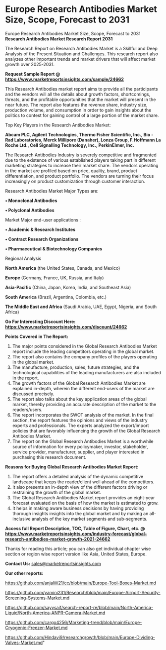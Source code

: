 # Europe Research Antibodies Market Size, Scope, Forecast to 2031
Europe Research Antibodies Market Size, Scope, Forecast to 2031
<strong>Research Antibodies Market Research Report 2031</strong>

The Research Report on Research Antibodies Market is a Skillful and Deep Analysis of the Present Situation and Challenges. This research report also analyzes other important trends and market drivers that will affect market growth over 2025-2031.

<strong>Request Sample Report @ <a href=https://www.marketreportsinsights.com/sample/24662>https://www.marketreportsinsights.com/sample/24662</a></strong>

This Research Antibodies market report aims to provide all the participants and the vendors will all the details about growth factors, shortcomings, threats, and the profitable opportunities that the market will present in the near future. The report also features the revenue share, industry size, production volume, and consumption in order to gain insights about the politics to contest for gaining control of a large portion of the market share.

Top Key Players in the Research Antibodies Market:

<strong>Abcam PLC, Agilent Technologies, Thermo Fisher Scientific, Inc., Bio - Rad Laboratories, Merck Millipore (Danaher), Lonza Group, F.Hoffmann La Roche Ltd., Cell Signalling Technology, Inc., PerkinElmer, Inc.</strong>

The Research Antibodies Industry is severely competitive and fragmented due to the existence of various established players taking part in different marketing strategies to increase their market share. The vendors operating in the market are profiled based on price, quality, brand, product differentiation, and product portfolio. The vendors are turning their focus increasingly on product customization through customer interaction.

Research Antibodies Market Major Types are:

<strong>• Monoclonal Antibodies

• Polyclonal Antibodies</strong>

Market Major end-user applications :

<strong>• Academic & Research Institutes

• Contract Research Organizations

• Pharmaceutical & Biotechnology Companies</strong>

Regional Analysis

</u><strong><b>North America</b></strong> (the United States, Canada, and Mexico)

<strong><b>Europe </b></strong>(Germany, France, UK, Russia, and Italy)

<strong><b>Asia-Pacific</b></strong> (China, Japan, Korea, India, and Southeast Asia)

<strong><b>South America</b></strong> (Brazil, Argentina, Colombia, etc.)

<strong><b>The Middle East and Africa</b></strong> (Saudi Arabia, UAE, Egypt, Nigeria, and South Africa)

<strong>Go For Interesting Discount Here: <a href=https://www.marketreportsinsights.com/discount/24662>https://www.marketreportsinsights.com/discount/24662</a></strong>

<strong>Points Covered in The Report:</strong>
<ol>
  <li>The major points considered in the Global Research Antibodies Market report include the leading competitors operating in the global market.</li>
  <li>The report also contains the company profiles of the players operating in the global market.</li>
  <li>The manufacture, production, sales, future strategies, and the technological capabilities of the leading manufacturers are also included in the report.</li>
  <li>The growth factors of the Global Research Antibodies Market are explained in-depth, wherein the different end-users of the market are discussed precisely.</li>
  <li>The report also talks about the key application areas of the global market, thereby providing an accurate description of the market to the readers/users.</li>
  <li>The report incorporates the SWOT analysis of the market. In the final section, the report features the opinions and views of the industry experts and professionals. The experts analyzed the export/import policies that are favorably influencing the growth of the Global Research Antibodies Market.</li>
  <li>The report on the Global Research Antibodies Market is a worthwhile source of information for every policymaker, investor, stakeholder, service provider, manufacturer, supplier, and player interested in purchasing this research document.</li>
</ol>
<strong>Reasons for Buying Global Research Antibodies Market Report:</strong>

<ol>
  <li>The report offers a detailed analysis of the dynamic competitive landscape that keeps the reader/client well ahead of the competitors.</li>
  <li>It also presents an in-depth view of the different factors driving or restraining the growth of the global market.</li>
  <li>The Global Research Antibodies Market report provides an eight-year forecast evaluated on the basis of how the market is estimated to grow.</li>
  <li>It helps in making aware business decisions by having providing thorough insights insights into the global market and by making an all-inclusive analysis of the key market segments and sub-segments.</li>
</ol>
<strong>Access full Report Description, TOC, Table of Figure, Chart, etc. @ <a href=https://www.marketreportsinsights.com/industry-forecast/global-research-antibodies-market-growth-2021-24662>https://www.marketreportsinsights.com/industry-forecast/global-research-antibodies-market-growth-2021-24662</a></strong>


Thanks for reading this article; you can also get individual chapter wise section or region wise report version like Asia, United States, Europe.

<strong>Contact Us:</strong>
sales@marketreportsinsights.com

<strong>Our other reports:</strong>

<a href=https://github.com/anjaliiii21/cc/blob/main/Europe-Tool-Boxes-Market.md>https://github.com/anjaliiii21/cc/blob/main/Europe-Tool-Boxes-Market.md</a>

<a href=https://github.com/yamini231/Research/blob/main/Europe-Airport-Security-Screening-Systems-Market.md>https://github.com/yamini231/Research/blob/main/Europe-Airport-Security-Screening-Systems-Market.md</a>

<a href=https://github.com/sayysaif/search-report-re/blob/main/North-America-Liquid/North-America-ANPR-Camera-Market.md>https://github.com/sayysaif/search-report-re/blob/main/North-America-Liquid/North-America-ANPR-Camera-Market.md</a>

<a href=https://github.com/cargo4256/Marketing-trend/blob/main/Europe-Cryogenic-Freezer-Market.md>https://github.com/cargo4256/Marketing-trend/blob/main/Europe-Cryogenic-Freezer-Market.md</a>

<a href=https://github.com/Hindavi9/researchgrowth/blob/main/Europe-Dividing-Valves-Market.md>https://github.com/Hindavi9/researchgrowth/blob/main/Europe-Dividing-Valves-Market.md</a>"
